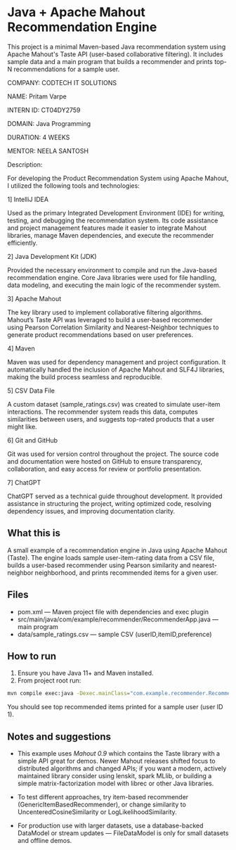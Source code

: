 # Java + Apache Mahout Recommendation Engine

This project is a minimal Maven-based Java recommendation system using Apache Mahout's Taste API (user-based collaborative filtering). It includes sample data and a main program that builds a recommender and prints top-N recommendations for a sample user.

COMPANY: CODTECH IT SOLUTIONS

NAME: Pritam Varpe

INTERN ID: CT04DY2759

DOMAIN: Java Programming

DURATION: 4 WEEKS

MENTOR: NEELA SANTOSH

Description:

For developing the Product Recommendation System using Apache Mahout, I utilized the following tools and technologies:

1] IntelliJ IDEA

Used as the primary Integrated Development Environment (IDE) for writing, testing, and debugging the recommendation system. Its code assistance and project management features made it easier to integrate Mahout libraries, manage Maven dependencies, and execute the recommender efficiently.

2] Java Development Kit (JDK)

Provided the necessary environment to compile and run the Java-based recommendation engine. Core Java libraries were used for file handling, data modeling, and executing the main logic of the recommender system.

3] Apache Mahout

The key library used to implement collaborative filtering algorithms. Mahout’s Taste API was leveraged to build a user-based recommender using Pearson Correlation Similarity and Nearest-Neighbor techniques to generate product recommendations based on user preferences.

4] Maven

Maven was used for dependency management and project configuration. It automatically handled the inclusion of Apache Mahout and SLF4J libraries, making the build process seamless and reproducible.

5] CSV Data File

A custom dataset (sample_ratings.csv) was created to simulate user-item interactions. The recommender system reads this data, computes similarities between users, and suggests top-rated products that a user might like.

6] Git and GitHub

Git was used for version control throughout the project. The source code and documentation were hosted on GitHub to ensure transparency, collaboration, and easy access for review or portfolio presentation.

7] ChatGPT

ChatGPT served as a technical guide throughout development. It provided assistance in structuring the project, writing optimized code, resolving dependency issues, and improving documentation clarity.



## What this is
A small example of a recommendation engine in Java using Apache Mahout (Taste). The engine loads sample user-item-rating data from a CSV file, builds a user-based recommender using Pearson similarity and nearest-neighbor neighborhood, and prints recommended items for a given user.

## Files
- pom.xml — Maven project file with dependencies and exec plugin
- src/main/java/com/example/recommender/RecommenderApp.java — main program
- data/sample_ratings.csv — sample CSV (userID,itemID,preference)

## How to run
1. Ensure you have Java 11+ and Maven installed.
2. From project root run:

```bash
mvn compile exec:java -Dexec.mainClass="com.example.recommender.RecommenderApp"
```

You should see top recommended items printed for a sample user (user ID 1).

## Notes and suggestions

- This example uses *Mahout 0.9* which contains the Taste library with a simple API great for demos. Newer Mahout releases shifted focus to distributed algorithms and changed APIs; if you want a modern, actively maintained library consider using lenskit, spark MLlib, or building a simple matrix-factorization model with librec or other Java libraries.

- To test different approaches, try item-based recommender (GenericItemBasedRecommender), or change similarity to UncenteredCosineSimilarity or LogLikelihoodSimilarity.

- For production use with larger datasets, use a database-backed DataModel or stream updates — FileDataModel is only for small datasets and offline demos.

